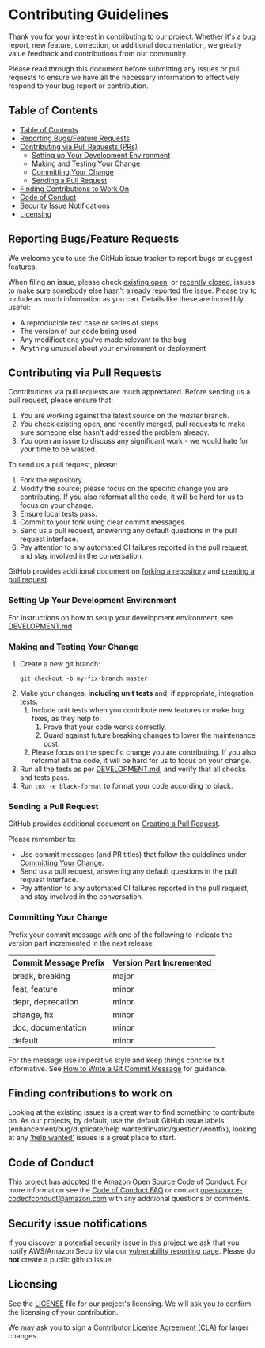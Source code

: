 # Contributing Guidelines

Thank you for your interest in contributing to our project. Whether it's a bug report, new feature, correction, or additional
documentation, we greatly value feedback and contributions from our community.

Please read through this document before submitting any issues or pull requests to ensure we have all the necessary
information to effectively respond to your bug report or contribution.

## Table of Contents

* [Table of Contents](#table-of-contents)
* [Reporting Bugs/Feature Requests](#reporting-bugsfeature-requests)
* [Contributing via Pull Requests (PRs)](#contributing-via-pull-requests-prs)
  * [Setting up Your Development Environment](#setting-up-your-development-environment)
  * [Making and Testing Your Change](#making-and-testing-your-change)
  * [Committing Your Change](#committing-your-change)
  * [Sending a Pull Request](#sending-a-pull-request)
* [Finding Contributions to Work On](#finding-contributions-to-work-on)
* [Code of Conduct](#code-of-conduct)
* [Security Issue Notifications](#security-issue-notifications)
* [Licensing](#licensing)

## Reporting Bugs/Feature Requests

We welcome you to use the GitHub issue tracker to report bugs or suggest features.

When filing an issue, please check [existing open](https://github.com/aws/sagemaker-spark-container/issues), or [recently closed](https://github.com/aws/sagemaker-spark-container/issues?utf8=%E2%9C%93&q=is%3Aissue%20is%3Aclosed%20), issues to make sure somebody else hasn't already
reported the issue. Please try to include as much information as you can. Details like these are incredibly useful:

* A reproducible test case or series of steps
* The version of our code being used
* Any modifications you've made relevant to the bug
* Anything unusual about your environment or deployment


## Contributing via Pull Requests
Contributions via pull requests are much appreciated. Before sending us a pull request, please ensure that:

1. You are working against the latest source on the *master* branch.
2. You check existing open, and recently merged, pull requests to make sure someone else hasn't addressed the problem already.
3. You open an issue to discuss any significant work - we would hate for your time to be wasted.

To send us a pull request, please:

1. Fork the repository.
2. Modify the source; please focus on the specific change you are contributing. If you also reformat all the code, it will be hard for us to focus on your change.
3. Ensure local tests pass.
4. Commit to your fork using clear commit messages.
5. Send us a pull request, answering any default questions in the pull request interface.
6. Pay attention to any automated CI failures reported in the pull request, and stay involved in the conversation.

GitHub provides additional document on [forking a repository](https://help.github.com/articles/fork-a-repo/) and
[creating a pull request](https://help.github.com/articles/creating-a-pull-request/).


### Setting Up Your Development Environment 
For instructions on how to setup your development environment, see [DEVELOPMENT.md](./DEVELOPMENT.md)


### Making and Testing Your Change

1. Create a new git branch:
     ```shell
     git checkout -b my-fix-branch master
     ```
1. Make your changes, **including unit tests** and, if appropriate, integration tests.
   1. Include unit tests when you contribute new features or make bug fixes, as they help to:
      1. Prove that your code works correctly.
      1. Guard against future breaking changes to lower the maintenance cost.
   1. Please focus on the specific change you are contributing. If you also reformat all the code, it will be hard for us to focus on your change.
1. Run all the tests as per [DEVELOPMENT.md](./DEVELOPMENT.md), and verify that all checks and tests pass.
1. Run ```tox -e black-format``` to format your code according to black. 

### Sending a Pull Request

GitHub provides additional document on [Creating a Pull Request](https://help.github.com/articles/creating-a-pull-request/).

Please remember to:
* Use commit messages (and PR titles) that follow the guidelines under [Committing Your Change](#committing-your-change).
* Send us a pull request, answering any default questions in the pull request interface.
* Pay attention to any automated CI failures reported in the pull request, and stay involved in the conversation.

### Committing Your Change

Prefix your commit message with one of the following to indicate the version part incremented in the next release:

| Commit Message Prefix | Version Part Incremented
| --- | ---
| break, breaking | major
| feat, feature | minor
| depr, deprecation | minor
| change, fix | minor
| doc, documentation | minor
| default | minor

For the message use imperative style and keep things concise but informative. See [How to Write a Git Commit Message](https://chris.beams.io/posts/git-commit/) for guidance.


## Finding contributions to work on
Looking at the existing issues is a great way to find something to contribute on. As our projects, by default, use the default GitHub issue labels (enhancement/bug/duplicate/help wanted/invalid/question/wontfix), looking at any ['help wanted'](https://github.com/aws/sagemaker-spark-container/labels/help%20wanted) issues is a great place to start.


## Code of Conduct
This project has adopted the [Amazon Open Source Code of Conduct](https://aws.github.io/code-of-conduct).
For more information see the [Code of Conduct FAQ](https://aws.github.io/code-of-conduct-faq) or contact
opensource-codeofconduct@amazon.com with any additional questions or comments.


## Security issue notifications
If you discover a potential security issue in this project we ask that you notify AWS/Amazon Security via our [vulnerability reporting page](http://aws.amazon.com/security/vulnerability-reporting/). Please do **not** create a public github issue.


## Licensing

See the [LICENSE](https://github.com/aws/sagemaker-spark-container/blob/master/LICENSE) file for our project's licensing. We will ask you to confirm the licensing of your contribution.

We may ask you to sign a [Contributor License Agreement (CLA)](http://en.wikipedia.org/wiki/Contributor_License_Agreement) for larger changes.

